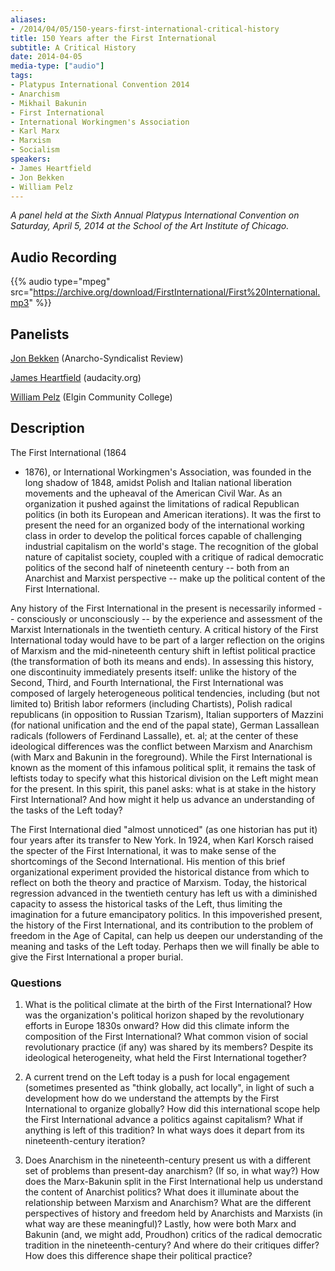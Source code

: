 ```yaml
---
aliases:
- /2014/04/05/150-years-first-international-critical-history
title: 150 Years after the First International
subtitle: A Critical History
date: 2014-04-05
media-type: ["audio"]
tags:
- Platypus International Convention 2014
- Anarchism
- Mikhail Bakunin
- First International
- International Workingmen's Association
- Karl Marx
- Marxism
- Socialism
speakers:
- James Heartfield
- Jon Bekken
- William Pelz
---
```


_A panel held at the Sixth Annual Platypus International Convention on Saturday, April 5, 2014 at the School of the Art Institute of Chicago._

## Audio Recording

{{% audio type="mpeg" src="https://archive.org/download/FirstInternational/First%20International.mp3" %}}


## Panelists

[Jon Bekken](/speakers/jon-bekken/) (Anarcho-Syndicalist Review)

[James Heartfield](/speakers/james-heartfield) (audacity.org)

[William Pelz](/speakers/william-pelz/) (Elgin Community College)

## Description

The First International (1864
 - 1876), or International Workingmen's Association, was founded in the long shadow of 1848, amidst Polish and Italian national liberation movements and the upheaval of the American Civil War. As an organization it pushed against the limitations of radical Republican politics (in both its European and American iterations). It was the first to present the need for an organized body of the international working class in order to develop the political forces capable of challenging industrial capitalism on the world's stage. The recognition of the global nature of capitalist society, coupled with a critique of radical democratic politics of the second half of nineteenth century -- both from an Anarchist and Marxist perspective -- make up the political content of the First International.

Any history of the First International in the present is necessarily informed -- consciously or unconsciously -- by the experience and assessment of the Marxist Internationals in the twentieth century. A critical history of the First International today would have to be part of a larger reflection on the origins of Marxism and the mid-nineteenth century shift in leftist political practice (the transformation of both its means and ends). In assessing this history, one discontinuity immediately presents itself: unlike the history of the Second, Third, and Fourth International, the First International was composed of largely heterogeneous political tendencies, including (but not limited to) British labor reformers (including Chartists), Polish radical republicans (in opposition to Russian Tzarism), Italian supporters of Mazzini (for national unification and the end of the papal state), German Lassallean radicals (followers of Ferdinand Lassalle), et. al; at the center of these ideological differences was the conflict between Marxism and Anarchism (with Marx and Bakunin in the foreground). While the First International is known as the moment of this infamous political split, it remains the task of leftists today to specify what this historical division on the Left might mean for the present. In this spirit, this panel asks: what is at stake in the history First International? And how might it help us advance an understanding of the tasks of the Left today?

The First International died "almost unnoticed" (as one historian has put it) four years after its transfer to New York. In 1924, when Karl Korsch raised the specter of the First International, it was to make sense of the shortcomings of the Second International. His mention of this brief organizational experiment provided the historical distance from which to reflect on both the theory and practice of Marxism. Today, the historical regression advanced in the twentieth century has left us with a diminished capacity to assess the historical tasks of the Left, thus limiting the imagination for a future emancipatory politics. In this impoverished present, the history of the First International, and its contribution to the problem of freedom in the Age of Capital, can help us deepen our understanding of the meaning and tasks of the Left today. Perhaps then we will finally be able to give the First International a proper burial.

### Questions

1. What is the political climate at the birth of the First International? How was the organization's political horizon shaped by the revolutionary efforts in Europe 1830s onward? How did this climate inform the composition of the First International? What common vision of social revolutionary practice (if any) was shared by its members? Despite its ideological heterogeneity, what held the First International together?

2. A current trend on the Left today is a push for local engagement (sometimes presented as "think globally, act locally", in light of such a development how do we understand the attempts by the First International to organize globally? How did this international scope help the First International advance a politics against capitalism? What if anything is left of this tradition? In what ways does it depart from its nineteenth-century iteration?

3. Does Anarchism in the nineteenth-century present us with a different set of problems than present-day anarchism? (If so, in what way?) How does the Marx-Bakunin split in the First International help us understand the content of Anarchist politics? What does it illuminate about the relationship between Marxism and Anarchism? What are the different perspectives of history and freedom held by Anarchists and Marxists (in what way are these meaningful)? Lastly, how were both Marx and Bakunin (and, we might add, Proudhon) critics of the radical democratic tradition in the nineteenth-century? And where do their critiques differ? How does this difference shape their political practice?
